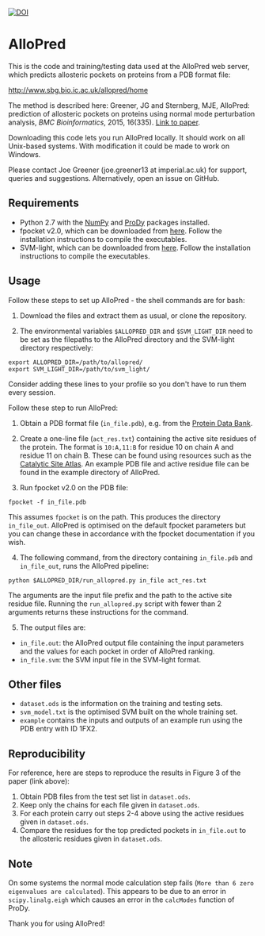 [![DOI](https://zenodo.org/badge/doi/10.5281/zenodo.32016.svg)](http://dx.doi.org/10.5281/zenodo.32016)

# AlloPred

This is the code and training/testing data used at the AlloPred web server, which predicts allosteric pockets on proteins from a PDB format file:

http://www.sbg.bio.ic.ac.uk/allopred/home

The method is described here: Greener, JG and Sternberg, MJE, AlloPred: prediction of allosteric pockets on proteins using normal mode perturbation analysis, *BMC Bioinformatics*, 2015, 16(335). [Link to paper](http://bmcbioinformatics.biomedcentral.com/articles/10.1186/s12859-015-0771-1).

Downloading this code lets you run AlloPred locally. It should work on all Unix-based systems. With modification it could be made to work on Windows.

Please contact Joe Greener (joe.greener13 at imperial.ac.uk) for support, queries and suggestions. Alternatively, open an issue on GitHub.

## Requirements

* Python 2.7 with the [NumPy](http://www.numpy.org/) and [ProDy](http://prody.csb.pitt.edu/) packages installed.
* fpocket v2.0, which can be downloaded from [here](http://fpocket.sourceforge.net/). Follow the installation instructions to compile the executables.
* SVM-light, which can be downloaded from [here](http://svmlight.joachims.org/). Follow the installation instructions to compile the executables.

## Usage

Follow these steps to set up AlloPred - the shell commands are for bash:

1. Download the files and extract them as usual, or clone the repository.

2. The environmental variables `$ALLOPRED_DIR` and `$SVM_LIGHT_DIR` need to be set as the filepaths to the AlloPred directory and the SVM-light directory respectively:
  ```
  export ALLOPRED_DIR=/path/to/allopred/
  export SVM_LIGHT_DIR=/path/to/svm_light/
  ```
  Consider adding these lines to your profile so you don't have to run them every session.

Follow these step to run AlloPred:

1. Obtain a PDB format file (`in_file.pdb`), e.g. from the [Protein Data Bank](http://www.rcsb.org/pdb/home/home.do).

2. Create a one-line file (`act_res.txt`) containing the active site residues of the protein. The format is `10:A,11:B` for residue 10 on chain A and residue 11 on chain B. These can be found using resources such as the [Catalytic Site Atlas](http://www.ebi.ac.uk/thornton-srv/databases/CSA/). An example PDB file and active residue file can be found in the example directory of AlloPred.

3. Run fpocket v2.0 on the PDB file:
  ```
  fpocket -f in_file.pdb
  ```
  This assumes `fpocket` is on the path. This produces the directory `in_file_out`. AlloPred is optimised on the default fpocket parameters but you can change these in accordance with the fpocket documentation if you wish.

4. The following command, from the directory containing `in_file.pdb` and `in_file_out`, runs the AlloPred pipeline:
  ```
  python $ALLOPRED_DIR/run_allopred.py in_file act_res.txt
  ```
  The arguments are the input file prefix and the path to the active site residue file. Running the `run_allopred.py` script with fewer than 2 arguments returns these instructions for the command.

5. The output files are:
  * `in_file.out`: the AlloPred output file containing the input parameters and the values for each pocket in order of AlloPred ranking.
  * `in_file.svm`: the SVM input file in the SVM-light format.

## Other files

* `dataset.ods` is the information on the training and testing sets.
* `svm_model.txt` is the optimised SVM built on the whole training set.
* `example` contains the inputs and outputs of an example run using the PDB entry with ID 1FX2.

## Reproducibility

For reference, here are steps to reproduce the results in Figure 3 of the paper (link above):

1. Obtain PDB files from the test set list in `dataset.ods`.
2. Keep only the chains for each file given in `dataset.ods`.
3. For each protein carry out steps 2-4 above using the active residues given in `dataset.ods`.
4. Compare the residues for the top predicted pockets in `in_file.out` to the allosteric residues given in `dataset.ods`.

## Note

On some systems the normal mode calculation step fails (`More than 6 zero eigenvalues are calculated`). This appears to be due to an error in `scipy.linalg.eigh` which causes an error in the `calcModes` function of ProDy.

Thank you for using AlloPred!
